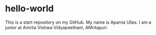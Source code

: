 # hello-world
This is a start repository on my GitHub.
My name is Aparna Ullas. I am a junior at Amrita Vishwa Vidyapeetham, AMritapuri.
